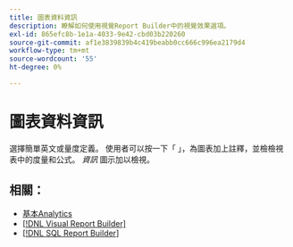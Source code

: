 ```yaml
---
title: 圖表資料資訊
description: 瞭解如何使用視覺Report Builder中的視覺效果選項。
exl-id: 865efc8b-1e1a-4033-9e42-cbd03b220260
source-git-commit: af1e3839839b4c419beabb0cc666c996ea2179d4
workflow-type: tm+mt
source-wordcount: '55'
ht-degree: 0%

---
```


# 圖表資料資訊

選擇簡單英文或量度定義。 使用者可以按一下「 」，為圖表加上註釋，並檢檢視表中的度量和公式。 _資訊_ 圖示加以檢視。

## 相關：

* [基本Analytics](../../data-analyst/analysis/basic-analytics.md)
* [[!DNL Visual Report Builder]](../../data-user/reports/ess-rpt-build-visual.md)
* [[!DNL SQL Report Builder]](../../data-analyst/dev-reports/sql-rpt-bldr.md)
